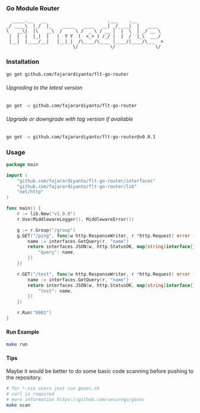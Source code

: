 ### Go Module Router
```
  _____.__   __                       .___    .__          
_/ ____\  |_/  |_    _____   ____   __| _/_ __|  |   ____  
\   __\|  |\   __\  /     \ /  _ \ / __ |  |  \  | _/ __ \ 
 |  |  |  |_|  |   |  Y Y  (  <_> ) /_/ |  |  /  |_\  ___/ 
 |__|  |____/__|   |__|_|  /\____/\____ |____/|____/\___  >
                         \/            \/               \/   
```
### Installation
```sh
go get github.com/fajarardiyanto/flt-go-router
```

###### Upgrading to the latest version
```sh
go get -u github.com/fajarardiyanto/flt-go-router
```

###### Upgrade or downgrade with tag version if available
```sh
go get -u github.com/fajarardiyanto/flt-go-router@v0.0.1
```

### Usage
```go
package main

import (
	"github.com/fajarardiyanto/flt-go-router/interfaces"
	"github.com/fajarardiyanto/flt-go-router/lib"
	"net/http"
)

func main() {
	r := lib.New("v1.0.0")
	r.Use(MiddlewareLogger(), MiddlewareError())

	g := r.Group("/group")
	g.GET("/ping", func(w http.ResponseWriter, r *http.Request) error {
		name := interfaces.GetQuery(r, "name")
		return interfaces.JSON(w, http.StatusOK, map[string]interface{}{
			"query": name,
		})
	})

	r.GET("/test", func(w http.ResponseWriter, r *http.Request) error {
		name := interfaces.GetQuery(r, "name")
		return interfaces.JSON(w, http.StatusOK, map[string]interface{}{
			"test": name,
		})
	})

	r.Run("8081")
}
```

#### Run Example
```sh
make run
```

#### Tips
Maybe it would be better to do some basic code scanning before pushing to the repository.
```sh
# for *.nix users just run gosec.sh
# curl is required
# more information https://github.com/securego/gosec
make scan
```
